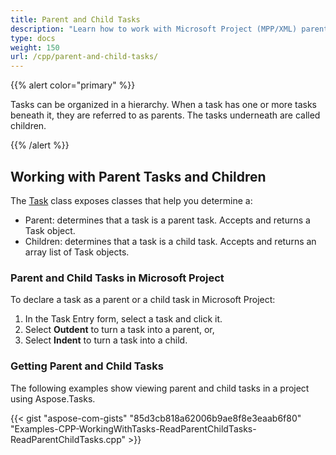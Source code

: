 ```yaml
---
title: Parent and Child Tasks
description: "Learn how to work with Microsoft Project (MPP/XML) parent-child relations using Aspose.Tasks for C++."
type: docs
weight: 150
url: /cpp/parent-and-child-tasks/
---
```


{{% alert color="primary" %}}

Tasks can be organized in a hierarchy. When a task has one or more tasks beneath it, they are referred to as parents. The tasks underneath are called children.

{{% /alert %}}

## **Working with Parent Tasks and Children**
The [Task](https://reference.aspose.com/tasks/cpp/class/aspose.tasks.task) class exposes classes that help you determine a:

- Parent: determines that a task is a parent task. Accepts and returns a Task object.
- Children: determines that a task is a child task. Accepts and returns an array list of Task objects.

### **Parent and Child Tasks in Microsoft Project**
To declare a task as a parent or a child task in Microsoft Project:

1. In the Task Entry form, select a task and click it.
2. Select **Outdent** to turn a task into a parent, or,
3. Select **Indent** to turn a task into a child.

### **Getting Parent and Child Tasks**
The following examples show viewing parent and child tasks in a project using Aspose.Tasks.

{{< gist "aspose-com-gists" "85d3cb818a62006b9ae8f8e3eaab6f80" "Examples-CPP-WorkingWithTasks-ReadParentChildTasks-ReadParentChildTasks.cpp" >}}
